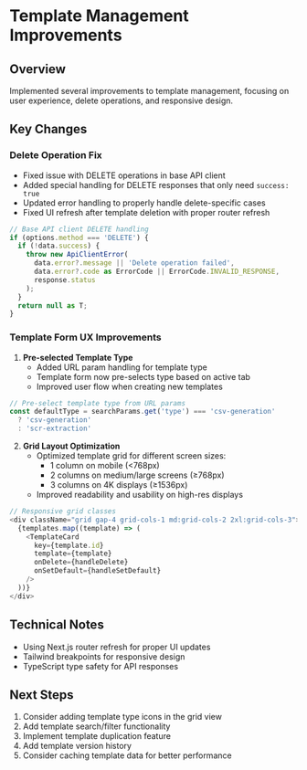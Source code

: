 # Template Management Improvements

## Overview
Implemented several improvements to template management, focusing on user experience, delete operations, and responsive design.

## Key Changes

### Delete Operation Fix
- Fixed issue with DELETE operations in base API client
- Added special handling for DELETE responses that only need `success: true`
- Updated error handling to properly handle delete-specific cases
- Fixed UI refresh after template deletion with proper router refresh

```typescript
// Base API client DELETE handling
if (options.method === 'DELETE') {
  if (!data.success) {
    throw new ApiClientError(
      data.error?.message || 'Delete operation failed',
      data.error?.code as ErrorCode || ErrorCode.INVALID_RESPONSE,
      response.status
    );
  }
  return null as T;
}
```

### Template Form UX Improvements
1. **Pre-selected Template Type**
   - Added URL param handling for template type
   - Template form now pre-selects type based on active tab
   - Improved user flow when creating new templates

```typescript
// Pre-select template type from URL params
const defaultType = searchParams.get('type') === 'csv-generation' 
  ? 'csv-generation' 
  : 'scr-extraction'
```

2. **Grid Layout Optimization**
   - Optimized template grid for different screen sizes:
     - 1 column on mobile (<768px)
     - 2 columns on medium/large screens (≥768px)
     - 3 columns on 4K displays (≥1536px)
   - Improved readability and usability on high-res displays

```typescript
// Responsive grid classes
<div className="grid gap-4 grid-cols-1 md:grid-cols-2 2xl:grid-cols-3">
  {templates.map((template) => (
    <TemplateCard
      key={template.id}
      template={template}
      onDelete={handleDelete}
      onSetDefault={handleSetDefault}
    />
  ))}
</div>
```

## Technical Notes
- Using Next.js router refresh for proper UI updates
- Tailwind breakpoints for responsive design
- TypeScript type safety for API responses

## Next Steps
1. Consider adding template type icons in the grid view
2. Add template search/filter functionality
3. Implement template duplication feature
4. Add template version history
5. Consider caching template data for better performance 